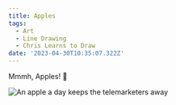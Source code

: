 ```yaml
---
title: Apples
tags:
  - Art
  - Line Drawing
  - Chris Learns to Draw
date: '2023-04-30T10:35:07.322Z'
---
```


Mmmh, Apples! 🍎

![An apple a day keeps the telemarketers away](https://res.cloudinary.com/cpadilla/image/upload/t_optimize/chrisdpadilla/blog/art/IMG_3105_ozfl4z.jpg)
